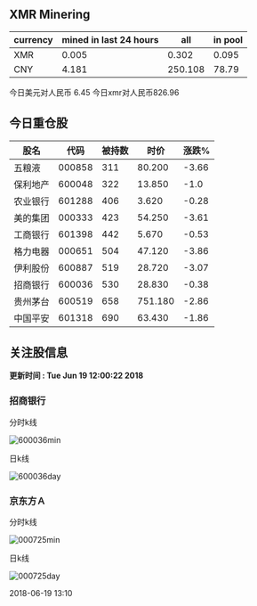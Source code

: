 ## XMR Minering

|currency|mined in last 24 hours|all|in pool|
|---|---|---|---|
|XMR|0.005|0.302|0.095|
|CNY|4.181|250.108|78.79|

今日美元对人民币 6.45	今日xmr对人民币826.96


## 今日重仓股 

|股名|代码|被持数|时价|涨跌%|
|---|---|---|---|---|
|五粮液|000858|311|80.200|-3.66|
|保利地产|600048|322|13.850|-1.0|
|农业银行|601288|406|3.620|-0.28|
|美的集团|000333|423|54.250|-3.61|
|工商银行|601398|442|5.670|-0.53|
|格力电器|000651|504|47.120|-3.86|
|伊利股份|600887|519|28.720|-3.07|
|招商银行|600036|530|28.830|-0.38|
|贵州茅台|600519|658|751.180|-2.86|
|中国平安|601318|690|63.430|-1.86|

## 关注股信息
**更新时间 : Tue Jun 19 12:00:22 2018**
### 招商银行 
分时k线

![600036min](http://image.sinajs.cn/newchart/min/n/sh600036.gif)

日k线

![600036day](http://image.sinajs.cn/newchart/daily/n/sh600036.gif)

### 京东方Ａ 
分时k线

![000725min](http://image.sinajs.cn/newchart/min/n/sz000725.gif)

日k线

![000725day](http://image.sinajs.cn/newchart/daily/n/sz000725.gif)

2018-06-19 13:10